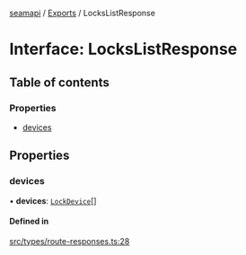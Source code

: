 [seamapi](../README.md) / [Exports](../modules.md) / LocksListResponse

# Interface: LocksListResponse

## Table of contents

### Properties

- [devices](LocksListResponse.md#devices)

## Properties

### devices

• **devices**: [`LockDevice`](../modules.md#lockdevice)[]

#### Defined in

[src/types/route-responses.ts:28](https://github.com/hello-seam/seamapi-javascript/blob/main/src/types/route-responses.ts#L28)
